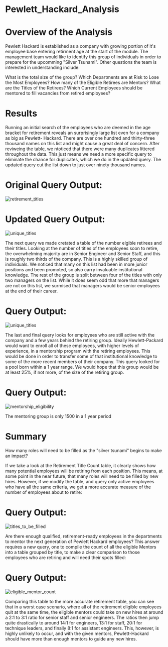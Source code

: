 # Pewlett_Hackard_Analysis
# Overview of the Analysis
Pewlett Hackard is established as a company with growing portion of it's employee base entering retirment age at the start of the module. The management team would like 
to identify this group of individuals in order to prepare for the upcomming "Silver Tsunami". Other questions the team is interested in understanding include:

What is the total size of the group?
Which Departments are at Risk to Lose the Most Employees?
How many of the Eligible Retirees are Mentors?
What are the Titles of the Retirees?
Which Current Employees should be mentored to fill vacancies from retired employees?

# Results
Running an initial search of the employees who are deemed in the age bracket for retirement reveals an surprisingly large list even for a company as big as Pewlett-
Hackard. There are over one hundred and thirty-three thousand names on this list and might cause a great deal of concern. After reviweing the table, we ntoticed that 
there were many duplicates littered throughout the data. This just means we need a more specific query to eliminate the chance for duplicates, which we do in the updated 
query. The updated query cut the list down to just over ninety thousand names.

# Original Query Output:
![retirement_titles](https://user-images.githubusercontent.com/109875421/208343523-4c7b477d-9de1-4563-abcf-7449672ef3ca.png)

# Updated Query Output:
![unique_titles](https://user-images.githubusercontent.com/109875421/208344503-64b8f885-4400-4760-b208-61be514a0b54.png)

The next query we made cretated a table of the number elgible retirees and their titles. Looking at the number of titles of the employees soon to retire, the 
overwhelming majority are in Senior Engineer and Senior Staff, and this is roughly two thirds of the company. This is a highly skilled group of individuals. We noticed 
that many on this list had been in more junior positions and been promoted, so also carry invaluable institutional knowledge. The rest of the group is split between four 
of the titles with only two managers on the list. While it does seem odd that more that managers are not on this list, we surmised that managers would be senior 
employees at the end of their career.

# Query Output: 
![unique_titles](https://user-images.githubusercontent.com/109875421/208346088-5e7d4a97-ab42-42a7-b5e2-317468448955.png)

The last and final query looks for employees who are still active with the company and a few years behind the retiring group. Ideally Hewlett-Packard would want to 
enroll all of these employees, with higher levels of experience, in a mentorship program with the retiring employees. This would be done in order to transfer some of 
that institutional knowledge to some of the more recent members of their company. This query looked for a pool born within a 1 year range. We would hope that this 
group would be at least 25%, if not more, of the size of the retiring group.

# Query Output: 
![mentorship_eligibility](https://user-images.githubusercontent.com/109875421/208347110-d3ceaa80-b390-4987-8670-03b02faad555.png)

The mentoring group is only 1500 in a 1 year period

# Summary
How many roles will need to be filled as the "silver tsunami" begins to make an impact?

If we take a look at the Retirement Title Count table, it clearly shows how many potential employees will be retiring from each position. This means, at some point in 
the near future, that many roles will need to be filled by new hires. However, if we modify the table, and query only active employees who have all the same criteria, 
we get a more accurate measure of the number of employees about to retire:

# Query Output:
![titles_to_be_filled](https://user-images.githubusercontent.com/109875421/208349654-536402ce-aeb8-40d7-85ab-04dddcabf0f8.png)

Are there enough qualified, retirement-ready employees in the departments to mentor the next generation of Pewlett Hackard employees?
This answer requires a new query, one to compile the count of all the eligible Mentors into a table grouped by title, to make a clear comparison to those employees who 
are retiring and will need their spots filled:

# Query Output:
![eligible_mentor_count](https://user-images.githubusercontent.com/109875421/208350168-6bf137a7-eb50-44a0-9c63-1d519a43ff5b.png)

Comparing this table to the more accurate retirement table, you can see that in a worst case scenario, where all of the retirement eligible employees quit at the same 
time, the eligible mentors could take on new hires at around a 2:1 to 3:1 ratio for senior staff and senior engineers. The ratios then jump quite drastically to around 
14:1 for engineers, 13:1 for staff, 20:1 for technique leaders, and finally 8:1 for assistant engineers. This, however, is highly unlikely to occur, and with the given 
mentors, Pewlett-Hackard should have more than enough mentors to guide any new hires.
